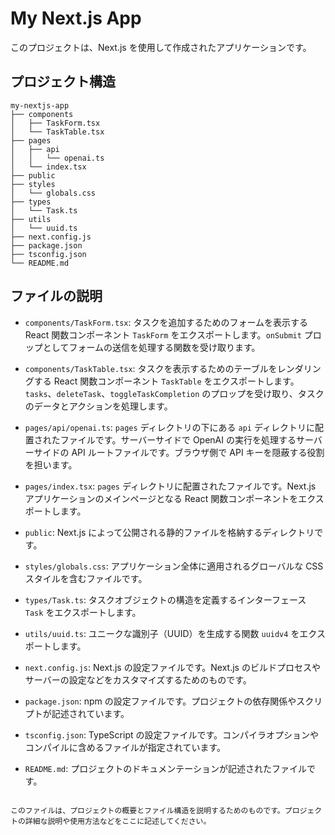 # My Next.js App

このプロジェクトは、Next.js を使用して作成されたアプリケーションです。

## プロジェクト構造

```
my-nextjs-app
├── components
│   ├── TaskForm.tsx
│   └── TaskTable.tsx
├── pages
│   ├── api
│   │   └── openai.ts
│   └── index.tsx
├── public
├── styles
│   └── globals.css
├── types
│   └── Task.ts
├── utils
│   └── uuid.ts
├── next.config.js
├── package.json
├── tsconfig.json
└── README.md
```

## ファイルの説明

- `components/TaskForm.tsx`: タスクを追加するためのフォームを表示する React 関数コンポーネント `TaskForm` をエクスポートします。`onSubmit` プロップとしてフォームの送信を処理する関数を受け取ります。

- `components/TaskTable.tsx`: タスクを表示するためのテーブルをレンダリングする React 関数コンポーネント `TaskTable` をエクスポートします。`tasks`、`deleteTask`、`toggleTaskCompletion` のプロップを受け取り、タスクのデータとアクションを処理します。

- `pages/api/openai.ts`: `pages` ディレクトリの下にある `api` ディレクトリに配置されたファイルです。サーバーサイドで OpenAI の実行を処理するサーバーサイドの API ルートファイルです。ブラウザ側で API キーを隠蔽する役割を担います。

- `pages/index.tsx`: `pages` ディレクトリに配置されたファイルです。Next.js アプリケーションのメインページとなる React 関数コンポーネントをエクスポートします。

- `public`: Next.js によって公開される静的ファイルを格納するディレクトリです。

- `styles/globals.css`: アプリケーション全体に適用されるグローバルな CSS スタイルを含むファイルです。

- `types/Task.ts`: タスクオブジェクトの構造を定義するインターフェース `Task` をエクスポートします。

- `utils/uuid.ts`: ユニークな識別子（UUID）を生成する関数 `uuidv4` をエクスポートします。

- `next.config.js`: Next.js の設定ファイルです。Next.js のビルドプロセスやサーバーの設定などをカスタマイズするためのものです。

- `package.json`: npm の設定ファイルです。プロジェクトの依存関係やスクリプトが記述されています。

- `tsconfig.json`: TypeScript の設定ファイルです。コンパイラオプションやコンパイルに含めるファイルが指定されています。

- `README.md`: プロジェクトのドキュメンテーションが記述されたファイルです。
```

このファイルは、プロジェクトの概要とファイル構造を説明するためのものです。プロジェクトの詳細な説明や使用方法などをここに記述してください。

